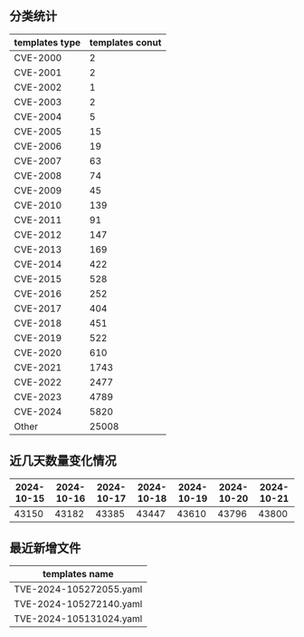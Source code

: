 ## 分类统计
| templates type | templates conut | 
| --- | --- |
| CVE-2000 | 2 |
| CVE-2001 | 2 |
| CVE-2002 | 1 |
| CVE-2003 | 2 |
| CVE-2004 | 5 |
| CVE-2005 | 15 |
| CVE-2006 | 19 |
| CVE-2007 | 63 |
| CVE-2008 | 74 |
| CVE-2009 | 45 |
| CVE-2010 | 139 |
| CVE-2011 | 91 |
| CVE-2012 | 147 |
| CVE-2013 | 169 |
| CVE-2014 | 422 |
| CVE-2015 | 528 |
| CVE-2016 | 252 |
| CVE-2017 | 404 |
| CVE-2018 | 451 |
| CVE-2019 | 522 |
| CVE-2020 | 610 |
| CVE-2021 | 1743 |
| CVE-2022 | 2477 |
| CVE-2023 | 4789 |
| CVE-2024 | 5820 |
| Other | 25008 |
## 近几天数量变化情况
|2024-10-15 | 2024-10-16 | 2024-10-17 | 2024-10-18 | 2024-10-19 | 2024-10-20 | 2024-10-21|
|--- | ------ | ------ | ------ | ------ | ------ | ---|
|43150 | 43182 | 43385 | 43447 | 43610 | 43796 | 43800|
## 最近新增文件
| templates name | 
| --- |
| TVE-2024-105272055.yaml |
| TVE-2024-105272140.yaml |
| TVE-2024-105131024.yaml |
